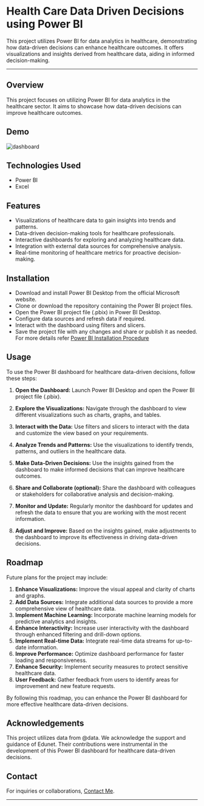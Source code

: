 # Health Care Data Driven Decisions using Power BI  

This project utilizes Power BI for data analytics in healthcare, demonstrating how data-driven decisions can enhance healthcare outcomes. It offers visualizations and insights derived from healthcare data, aiding in informed decision-making.

---
## Overview
This project focuses on utilizing Power BI for data analytics in the healthcare sector. It aims to showcase how data-driven decisions can improve healthcare outcomes.


## Demo
![dashboard](https://github.com/sivabalaji001/Health_care_analysis-edunet_internship-/assets/99901295/8fc7b79e-5dba-41f3-9d23-f89a963a3e48)


## Technologies Used
- Power BI
- Excel

## Features

- Visualizations of healthcare data to gain insights into trends and patterns.
- Data-driven decision-making tools for healthcare professionals.
- Interactive dashboards for exploring and analyzing healthcare data.
- Integration with external data sources for comprehensive analysis.
- Real-time monitoring of healthcare metrics for proactive decision-making.


## Installation

- Download and install Power BI Desktop from the official Microsoft website.
- Clone or download the repository containing the Power BI project files.
- Open the Power BI project file (.pbix) in Power BI Desktop.
- Configure data sources and refresh data if required.
- Interact with the dashboard using filters and slicers.
- Save the project file with any changes and share or publish it as needed.
For more details refer  [Power BI Installation Procedure](https://github.com/sivabalaji001/Health_care_analysis-edunet_internship-/blob/main/Power%20BI%20Installation%20Procedure.docx)



## Usage
To use the Power BI dashboard for healthcare data-driven decisions, follow these steps:

1. **Open the Dashboard:** Launch Power BI Desktop and open the Power BI project file (.pbix).

2. **Explore the Visualizations:** Navigate through the dashboard to view different visualizations such as charts, graphs, and tables.

3. **Interact with the Data:** Use filters and slicers to interact with the data and customize the view based on your requirements.

4. **Analyze Trends and Patterns:** Use the visualizations to identify trends, patterns, and outliers in the healthcare data.

5. **Make Data-Driven Decisions:** Use the insights gained from the dashboard to make informed decisions that can improve healthcare outcomes.

6. **Share and Collaborate (optional):** Share the dashboard with colleagues or stakeholders for collaborative analysis and decision-making.

7. **Monitor and Update:** Regularly monitor the dashboard for updates and refresh the data to ensure that you are working with the most recent information.

8. **Adjust and Improve:** Based on the insights gained, make adjustments to the dashboard to improve its effectiveness in driving data-driven decisions.


## Roadmap
Future plans for the project may include:
1. **Enhance Visualizations:** Improve the visual appeal and clarity of charts and graphs.
2. **Add Data Sources:** Integrate additional data sources to provide a more comprehensive view of healthcare data.
3. **Implement Machine Learning:** Incorporate machine learning models for predictive analytics and insights.
4. **Enhance Interactivity:** Increase user interactivity with the dashboard through enhanced filtering and drill-down options.
5. **Implement Real-time Data:** Integrate real-time data streams for up-to-date information.
6. **Improve Performance:** Optimize dashboard performance for faster loading and responsiveness.
7. **Enhance Security:** Implement security measures to protect sensitive healthcare data.
8. **User Feedback:** Gather feedback from users to identify areas for improvement and new feature requests.

By following this roadmap, you can enhance the Power BI dashboard for more effective healthcare data-driven decisions.

## Acknowledgements
This project utilizes data from @data. We acknowledge the support and guidance of Edunet. Their contributions were instrumental in the development of this Power BI dashboard for healthcare data-driven decisions.


## Contact

For inquiries or collaborations, [Contact Me](mailto:manakavoo.ug.21.ad@francisxavier.ac.in).


---
